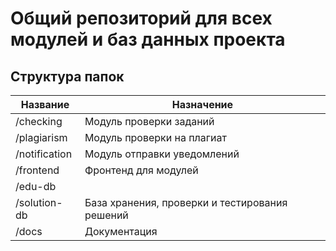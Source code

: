 # Общий репозиторий для всех модулей и баз данных проекта
## Cтруктура папок
| Название      | Назначение                  |
|---------------|-----------------------------|
| /checking     | Модуль проверки заданий     |
| /plagiarism   | Модуль проверки на плагиат  |
| /notification | Модуль отправки уведомлений |
| /frontend     | Фронтенд для модулей        |
| /edu-db       |
| /solution-db  | База хранения, проверки и тестирования решений |
| /docs         | Документация                |
